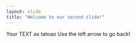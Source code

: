 ```yaml
---
layout: slide
title: "Welcome to our second slide!"
---
```

Your TEXT as tatoao
Use the left arrow to go back!
